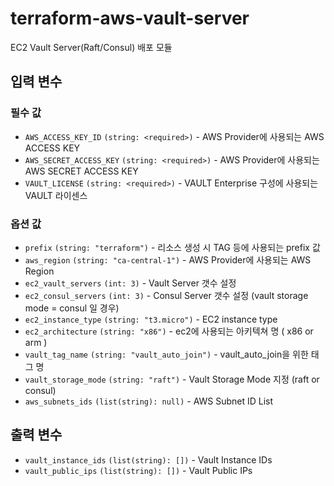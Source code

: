 # terraform-aws-vault-server
EC2 Vault Server(Raft/Consul) 배포 모듈
## 입력 변수
### 필수 값
- `AWS_ACCESS_KEY_ID` `(string: <required>)` - AWS Provider에 사용되는 AWS ACCESS KEY
- `AWS_SECRET_ACCESS_KEY` `(string: <required>)` - AWS Provider에 사용되는 AWS SECRET ACCESS KEY
- `VAULT_LICENSE` `(string: <required>)` - VAULT Enterprise 구성에 사용되는 VAULT 라이센스

### 옵션 값
- `prefix` `(string: "terraform")` - 리소스 생성 시 TAG 등에 사용되는 prefix 값
- `aws_region` `(string: "ca-central-1")` - AWS Provider에 사용되는 AWS Region
- `ec2_vault_servers` `(int: 3)` - Vault Server 갯수 설정
- `ec2_consul_servers` `(int: 3)` - Consul Server 갯수 설정 (vault storage mode = consul 일 경우)
- `ec2_instance_type` `(string: "t3.micro")` - EC2 instance type
- `ec2_architecture` `(string: "x86")` - ec2에 사용되는 아키텍쳐 명 ( x86 or arm )
- `vault_tag_name` `(string: "vault_auto_join")` - vault_auto_join을 위한 태그 명
- `vault_storage_mode` `(string: "raft")` - Vault Storage Mode 지정 (raft or consul)
- `aws_subnets_ids` `(list(string): null)` - AWS Subnet ID List

## 출력 변수
- `vault_instance_ids` `(list(string): [])` - Vault Instance IDs
- `vault_public_ips` `(list(string): [])` - Vault Public IPs